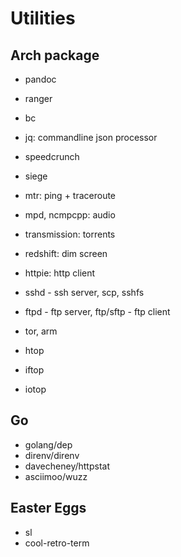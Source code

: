 # Utilities

## Arch package
- pandoc
- ranger
- bc
- jq: commandline json processor
- speedcrunch
- siege
- mtr: ping + traceroute
- mpd, ncmpcpp: audio
- transmission: torrents
- redshift: dim screen
- httpie: http client
- sshd - ssh server, scp, sshfs
- ftpd - ftp server, ftp/sftp - ftp client
- tor, arm

- htop
- iftop
- iotop

## Go
- golang/dep
- direnv/direnv
- davecheney/httpstat
- asciimoo/wuzz

## Easter Eggs
- sl
- cool-retro-term

